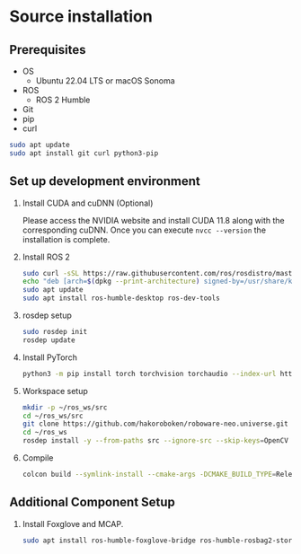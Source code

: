 # Source installation

## Prerequisites
- OS
    - Ubuntu 22.04 LTS or macOS Sonoma
- ROS
    - ROS 2 Humble
- Git
- pip
- curl


```bash
sudo apt update
sudo apt install git curl python3-pip
```

## Set up development environment

1. Install CUDA and cuDNN (Optional)

    Please access the NVIDIA website and install CUDA 11.8 along with the corresponding cuDNN. Once you can execute `nvcc --version` the installation is complete.

2. Install ROS 2

    ```bash
    sudo curl -sSL https://raw.githubusercontent.com/ros/rosdistro/master/ros.key -o /usr/share/keyrings/ros-archive-keyring.gpg
    echo "deb [arch=$(dpkg --print-architecture) signed-by=/usr/share/keyrings/ros-archive-keyring.gpg] http://packages.ros.org/ros2/ubuntu $(. /etc/os-release && echo $UBUNTU_CODENAME) main" | sudo tee /etc/apt/sources.list.d/ros2.list > /dev/null
    sudo apt update
    sudo apt install ros-humble-desktop ros-dev-tools
    ```

3. rosdep setup

    ```bash
    sudo rosdep init
    rosdep update
    ```

4. Install PyTorch

    ```bash
    python3 -m pip install torch torchvision torchaudio --index-url https://download.pytorch.org/whl/cu118
    ```

5. Workspace setup

    ```bash
    mkdir -p ~/ros_ws/src
    cd ~/ros_ws/src
    git clone https://github.com/hakoroboken/roboware-neo.universe.git
    cd ~/ros_ws
    rosdep install -y --from-paths src --ignore-src --skip-keys=OpenCV --skip-keys=PCL --rosdistro humble
    ```
6. Compile

    ```bash
    colcon build --symlink-install --cmake-args -DCMAKE_BUILD_TYPE=Release
    ```

## Additional Component Setup

1. Install Foxglove and MCAP.

    ```bash
    sudo apt install ros-humble-foxglove-bridge ros-humble-rosbag2-storage-mcap
    ```